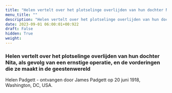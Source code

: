 ```yaml
---
title: "Helen vertelt over het plotselinge overlijden van hun dochter Nita, als gevolg van een ernstige operatie, en de vorderingen die ze maakt in de geestenwereld"
menu_title: ""
description: "Helen vertelt over het plotselinge overlijden van hun dochter Nita, als gevolg van een ernstige operatie, en de vorderingen die ze maakt in de geestenwereld"
date: 2023-09-01 06:00:01+00:922
draft: False
hidden: True
weight:
---
```

### Helen vertelt over het plotselinge overlijden van hun dochter Nita, als gevolg van een ernstige operatie, en de vorderingen die ze maakt in de geestenwereld

Helen Padgett - ontvangen door James Padgett op 20 juni 1918, Washington, DC, USA.
